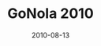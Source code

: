 ---
layout: media
category: media
title: "GoNola 2010"
date: 2010-08-13
description: "Recap of the 2010 New Orleans mission trip"
video: "https://s3.amazonaws.com/crossroadsvideomessages/GoNola2010.mp4"
video-poster: "https://www.crossroads.net/uploadedfiles/GoNola2010_Still.jpg"
---